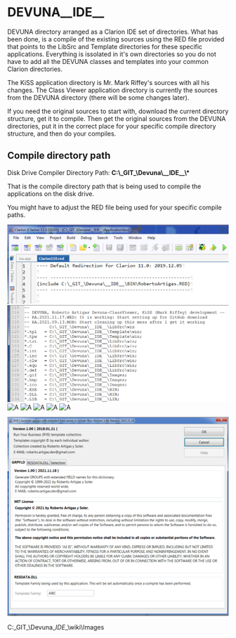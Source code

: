 # DEVUNA__IDE__
DEVUNA directory arranged as a Clarion IDE set of directories. What has been done, is a compile of the existing sources using 
the RED file provided that points to the LibSrc and Template directories for these specific applications. Everything is issolated 
in it's own directories so you do not have to add all the DEVUNA classes and templates into your common Clarion directories.

The KiSS application directory is Mr. Mark Riffey's sources with all his changes. The Class Viewer application directory 
is currently the sources from the DEVUNA directory (there will be some changes later).

If you need the original sources to start with, download the current directory structure, get it to compile. Then get the original sources 
from the DEVUNA directories, put it in the correct place for your specific compile directory structure, and then do your compiles.

## Compile directory path

Disk Drive Compiler Directory Path: **C:\\\_GIT\_\\Devuna\\\_\_IDE\_\_\\\***

That is the compile directory path that is being used to compile the applications on the disk drive. 

You might have to adjust the RED file being used for your specific compile paths. 

![A](https://github.com/RobertArtigas/DEVUNA__IDE__/blob/main/wiki/Images/DEVUNA_RED_01.PNG)
![A](https://github.com/RobertArtigas/DEVUNA__IDE__/blob/main/wiki/Images/DEVUNA_RED_02.PNG)
![A](https://github.com/Devuna/__IDE__/wiki/images/blob/master/DEVUNA_RED_02.PNG)
![A](https://github.com/Devuna/__IDE__/wiki/blob/master/images/DEVUNA_RED_02.PNG)
![A](https://github.com/Devuna/__IDE__/blob/master/wiki/images/DEVUNA_RED_01.PNG)
![A](https://github.com/Devuna/blob/master/__IDE__/wiki/images/DEVUNA_RED_01.PNG)
![A](https://github.com/Devuna/__IDE__/wiki/images/DEVUNA_RED_01.PNG)

![A](https://github.com/RobertArtigas/RYB/blob/master/images/GENGROUPSFIELDS_01.PNG)



C:\_GIT_\Devuna\__IDE__\wiki\Images
